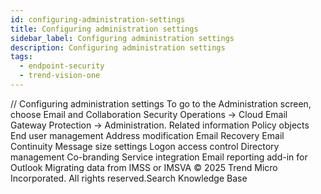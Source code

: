 ```yaml
---
id: configuring-administration-settings
title: Configuring administration settings
sidebar_label: Configuring administration settings
description: Configuring administration settings
tags:
  - endpoint-security
  - trend-vision-one
---
```


/*<![CDATA[*/ $('#title').html($('meta[name=map-description]').attr('content')); /*]]>*/ Configuring administration settings To go to the Administration screen, choose Email and Collaboration Security Operations → Cloud Email Gateway Protection → Administration. Related information Policy objects End user management Address modification Email Recovery Email Continuity Message size settings Logon access control Directory management Co-branding Service integration Email reporting add-in for Outlook Migrating data from IMSS or IMSVA © 2025 Trend Micro Incorporated. All rights reserved.Search Knowledge Base